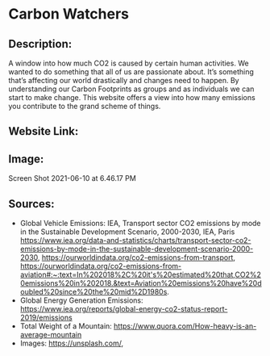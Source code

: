# Carbon Watchers

## Description:
A window into how much CO2 is caused by certain human activities.
We wanted to do something that all of us are passionate about. It’s something that’s affecting our world drastically and changes need to happen. By understanding our Carbon Footprints as groups and as individuals we can start to make change.
This website offers a view into how many emissions you contribute to the grand scheme of things. 

## Website Link:

## Image:
Screen Shot 2021-06-10 at 6.46.17 PM
## Sources:

* Global Vehicle Emissions: IEA, Transport sector CO2 emissions by mode in the Sustainable Development Scenario, 2000-2030, IEA, Paris https://www.iea.org/data-and-statistics/charts/transport-sector-co2-emissions-by-mode-in-the-sustainable-development-scenario-2000-2030, https://ourworldindata.org/co2-emissions-from-transport, https://ourworldindata.org/co2-emissions-from-aviation#:~:text=In%202018%2C%20it's%20estimated%20that,CO2%20emissions%20in%202018.&text=Aviation%20emissions%20have%20doubled%20since%20the%20mid%2D1980s.
* Global Energy Generation Emissions: https://www.iea.org/reports/global-energy-co2-status-report-2019/emissions
* Total Weight of a Mountain: https://www.quora.com/How-heavy-is-an-average-mountain
* Images: https://unsplash.com/, 

